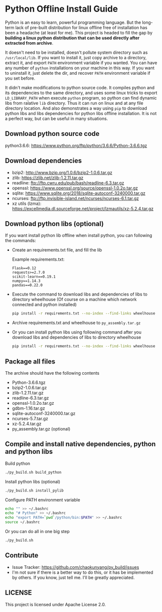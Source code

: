 # Python Offline Install Guide

Python is an easy to learn, powerful programming language. But the long-term lack of pre-built distribution for linux offline free of installation has been a headache (at least for me). This project is headed to fill the gap by **building a linux python distribution that can be used directly after extracted from archive**.

It doesn't need to be installed, doesn't pollute system directory such as `/usr/local/lib`. If you want to install it, just copy archive to a directory, extract it, and export `PATH` environment variable if you wanted. You can have any number of `python` installations on your machine in this way. If you want to uninstall it, just delete the dir, and recover `PATH` environment variable if you set before. 

It didn't make modifications to python source code. It compiles python and its dependencies to the same directory, and uses some linux tricks to export `LD_LIBRARY_PATH` when execute `python` program, so python can find dynamic libs from ralative `lib` directory. Thus it can run on linux and at any file directory location. And also demonstrates a way using `pip` to download python libs and libs dependencies for python libs offline installation. It is not a perfect way, but can be useful in many situations.

## Download python source code

python3.6.6: https://www.python.org/ftp/python/3.6.6/Python-3.6.6.tgz

## Download dependencies

* bzip2: http://www.bzip.org/1.0.6/bzip2-1.0.6.tar.gz
* zlib: https://zlib.net/zlib-1.2.11.tar.gz
* readline: ftp://ftp.cwru.edu/pub/bash/readline-6.3.tar.gz
* openssl: https://www.openssl.org/source/openssl-1.0.2o.tar.gz
* sqlite: https://www.sqlite.org/2018/sqlite-autoconf-3240000.tar.gz
* ncurses: ftp://ftp.invisible-island.net/ncurses/ncurses-6.1.tar.gz
* xz utils (lzma): https://excellmedia.dl.sourceforge.net/project/lzmautils/xz-5.2.4.tar.gz

## Download python libs (optional)

If you want install python lib offline when install python, you can following the commands:

* Create an requirements.txt file, and fill the lib

    Example requirements.txt:

    ```text
    Flask==0.12
    requests>=2.7.0
    scikit-learn==0.19.1
    numpy==1.14.3
    pandas==0.22.0
    ```

* Execute the command to download libs and dependencies of libs to directory wheelhouse (Of course on a machine which network connected and python installed)

    ```bash
    pip install -r requirements.txt --no-index --find-links wheelhouse
    ```

* Archive requirements.txt and wheelhouse to `py_assembly.tar.gz`
* Or you can install python libs using following command after you download libs and dependencies of libs to directory wheelhouse

    ```bash
    pip install -r requirements.txt --no-index --find-links wheelhouse
    ```

## Package all files

The archive should have the following contents

* Python-3.6.6.tgz
* bzip2-1.0.6.tar.gz
* zlib-1.2.11.tar.gz
* readline-6.3.tar.gz
* openssl-1.0.2o.tar.gz
* gdbm-1.16.tar.gz
* sqlite-autoconf-3240000.tar.gz
* ncurses-5.7.tar.gz
* xz-5.2.4.tar.gz
* py_assembly.tar.gz (optional)

## Compile and install native dependencies, python and python libs

Build python

```bash
./py_build.sh build_python
```

Install python libs (optional)

```bash
./py_build.sh install_pylib
```

Configure PATH environment variable

```bash
echo "" >> ~/.bashrc
echo "# Python" >> ~/.bashrc
echo "export PATH=`pwd`/python/bin:$PATH" >> ~/.bashrc
source ~/.bashrc
```

Or you can do all in one big step

```bash
./py_build.sh
```

## Contribute

* Issue Tracker: https://github.com/chaokunyang/py_build/issues
* I'm not sure if there is a better way to do this, or it has be implemented by others. If you know, just tell me. I'll be greatly appreciated.

## LICENSE

This project is licensed under Apache License 2.0.